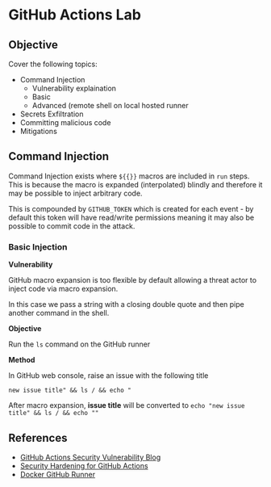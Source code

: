 # GitHub Actions Lab

## Objective

Cover the following topics:

- Command Injection
  - Vulnerability explaination
  - Basic
  - Advanced (remote shell on local hosted runner
- Secrets Exfiltration
- Committing malicious code
- Mitigations

## Command Injection

Command Injection exists where `${{}}` macros are included in `run` steps. This is because the macro is expanded (interpolated) blindly and therefore it may be possible to inject arbitrary code.

This is compounded by `GITHUB_TOKEN` which is created for each event - by default this token will have read/write permissions meaning it may also be possible to commit code in the attack.

### Basic Injection

**Vulnerability**

GitHub macro expansion is too flexible by default allowing a threat actor to inject code via macro expansion.

In this case we pass a string with a closing double quote and then pipe another command in the shell.

**Objective**

Run the `ls` command on the GitHub runner

**Method**

In GitHub web console, raise an issue with the following title

```shell
new issue title" && ls / && echo "
```

After macro expansion, **issue title** will be converted to `echo "new issue title" && ls / && echo ""`

## References

- [GitHub Actions Security Vulnerability Blog](https://cycode.com/blog/github-actions-vulnerabilities/)
- [Security Hardening for GitHub Actions](https://docs.github.com/en/actions/security-guides/security-hardening-for-github-actions)
- [Docker GitHub Runner](https://dev.to/pwd9000/create-a-docker-based-self-hosted-github-runner-linux-container-48dh)
